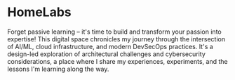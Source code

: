 # HomeLabs
Forget passive learning – it's time to build and transform your passion into expertise!
This digital space chronicles my journey through the intersection of AI/ML, cloud infrastructure, and modern DevSecOps practices. It's a design-led exploration of architectural challenges and cybersecurity considerations, a place where I share my experiences, experiments, and the lessons 
I'm learning along the way.

